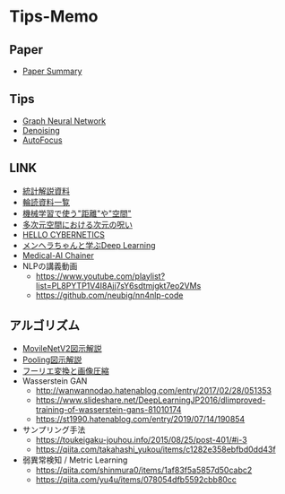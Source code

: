 # Tips-Memo

## Paper
* [Paper Summary](https://github.com/M-Mitsuki/Tips-Memo/issues)
  
## Tips
* [Graph Neural Network](https://github.com/M-Mitsuki/Tips-Memo/tree/master/GNN)
* [Denoising](https://github.com/M-Mitsuki/Tips-Memo/tree/master/Denoising)
* [AutoFocus](https://github.com/M-Mitsuki/Tips-Memo/tree/master/AutoFocus)

## LINK
* [統計解説資料](https://gwthomas.github.io/docs/math4ml.pdf)
* [輪読資料一覧](https://deeplearning.jp/seminar/)
* [機械学習で使う"距離"や"空間"](https://www.procrasist.com/entry/23-distance)
* [多次元空間における次元の呪い](https://windfall.hatenablog.com/entry/2015/07/02/084623)
* [HELLO CYBERNETICS](https://www.hellocybernetics.tech/)
* [メンヘラちゃんと学ぶDeep Learning](http://deeplearning.hatenablog.com/entry/menhera_chan)
* [Medical-AI Chainer](https://japan-medical-ai.github.io/medical-ai-course-materials/index.html)
* NLPの講義動画   
  * <https://www.youtube.com/playlist?list=PL8PYTP1V4I8Ajj7sY6sdtmjgkt7eo2VMs>   
  * <https://github.com/neubig/nn4nlp-code>  

## アルゴリズム
* [MovileNetV2図示解説](https://qiita.com/yu4u/items/dc26d220e85279e76157)
* [Pooling図示解説](https://qiita.com/yu4u/items/5cbe9db166a5d72f9eb8)
* [フーリエ変換と画像圧縮](https://www.slideshare.net/ginrou799/ss-46355460)
* Wasserstein GAN   
  * <http://wanwannodao.hatenablog.com/entry/2017/02/28/051353>   
  * <https://www.slideshare.net/DeepLearningJP2016/dlimproved-training-of-wasserstein-gans-81010174>   
  * <https://st1990.hatenablog.com/entry/2019/07/14/190854>
* サンプリング手法   
  * <https://toukeigaku-jouhou.info/2015/08/25/post-401/#i-3>   
  * <https://qiita.com/takahashi_yukou/items/c1282e358ebfbd0dd43f>
* 弱異常検知 / Metric Learning   
  * <https://qiita.com/shinmura0/items/1af83f5a5857d50cabc2>   
  * <https://qiita.com/yu4u/items/078054dfb5592cbb80cc>
